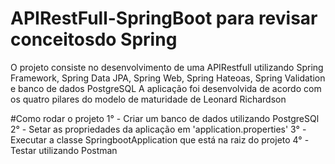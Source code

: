# APIRestFull-SpringBoot para revisar conceitosdo Spring

O projeto consiste no desenvolvimento de uma APIRestfull utilizando Spring Framework, Spring Data JPA, Spring Web, Spring Hateoas, Spring Validation e banco de dados PostgreSQL
A aplicação foi desenvolvida de acordo com os quatro pilares do modelo de maturidade de Leonard Richardson

#Como rodar o projeto
1° - Criar um banco de dados utilizando PostgreSQl
2° - Setar as propriedades da aplicação em 'application.properties'
3° - Executar a classe SpringbootApplication que está na raiz do projeto
4° - Testar utilizando Postman
